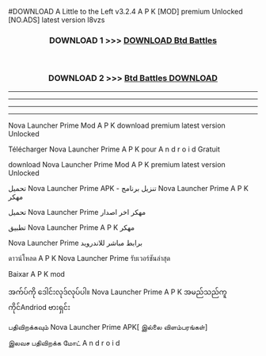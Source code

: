 #DOWNLOAD A Little to the Left v3.2.4 A P K [MOD] premium Unlocked [NO.ADS] latest version l8vzs 



<div align="center">

<h3>DOWNLOAD 1 >>> <a href="https://getmod1.web.app/?judule=Btd Battles">DOWNLOAD Btd Battles</a></h3><br>

<h3>DOWNLOAD 2 >>> <a href="https://getmod1.web.app/?judule=Btd Battles">Btd Battles DOWNLOAD </a></h3>

</div>


----------------------------------------------------------

----------------------------------------------------------

----------------------------------------------------------

----------------------------------------------------------


Nova Launcher Prime  Mod A P K download premium latest version Unlocked

Télécharger  Nova Launcher Prime  A P K pour A n d r o i d Gratuit

download Nova Launcher Prime  Mod A P K premium latest version Unlocked

تحميل Nova Launcher Prime  APK - تنزيل برنامج Nova Launcher Prime  A P K مهكر

تحميل Nova Launcher Prime  مهكر اخر اصدار

تطبيق Nova Launcher Prime  A P K مهكر

Nova Launcher Prime  برابط مباشر للاندرويد

ดาวน์โหลด A P K Nova Launcher Prime  รับเวอร์ชันล่าสุด

Baixar A P K mod

အက်ပ်ကို ဒေါင်းလုဒ်လုပ်ပါ။ Nova Launcher Prime  A P K အမည်သည်ကူကိုင်Andriod ဗားရှင်း

பதிவிறக்கவும் Nova Launcher Prime  APK[ இல்லை விளம்பரங்கள்] 
 
இலவச பதிவிறக்க மோட் A n d r o i d



